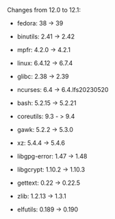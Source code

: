 Changes from 12.0 to 12.1:

- fedora: 38 -> 39
- binutils: 2.41 -> 2.42

- mpfr: 4.2.0 -> 4.2.1
- linux: 6.4.12 -> 6.7.4
- glibc: 2.38 -> 2.39
- ncurses: 6.4 -> 6.4.lfs20230520
- bash: 5.2.15 -> 5.2.21
- coreutils: 9.3 - > 9.4
- gawk: 5.2.2 -> 5.3.0
- xz: 5.4.4 -> 5.4.6
- libgpg-error: 1.47 -> 1.48
- libgcrypt: 1.10.2 -> 1.10.3
- gettext: 0.22 -> 0.22.5
- zlib: 1.2.13 -> 1.3.1
- elfutils: 0.189 -> 0.190
